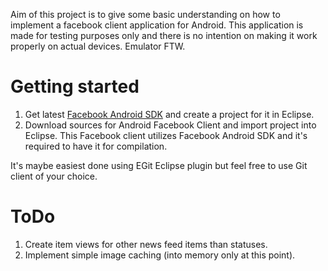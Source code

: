 Aim of this project is to give some basic understanding on how to implement
a facebook client application for Android. This application is made for
testing purposes only and there is no intention on making it work properly on actual
devices. Emulator FTW.

Getting started
===============

1. Get latest [Facebook Android SDK](http://developers.facebook.com/docs/guides/mobile#android) and create a project for it in Eclipse.
2. Download sources for Android Facebook Client and import project
   into Eclipse. This Facebook client utilizes Facebook Android SDK
   and it's required to have it for compilation.

It's maybe easiest done using EGit Eclipse plugin but feel free to use Git client of your choice.

ToDo
====

1. Create item views for other news feed items than statuses.
2. Implement simple image caching (into memory only at this point).

